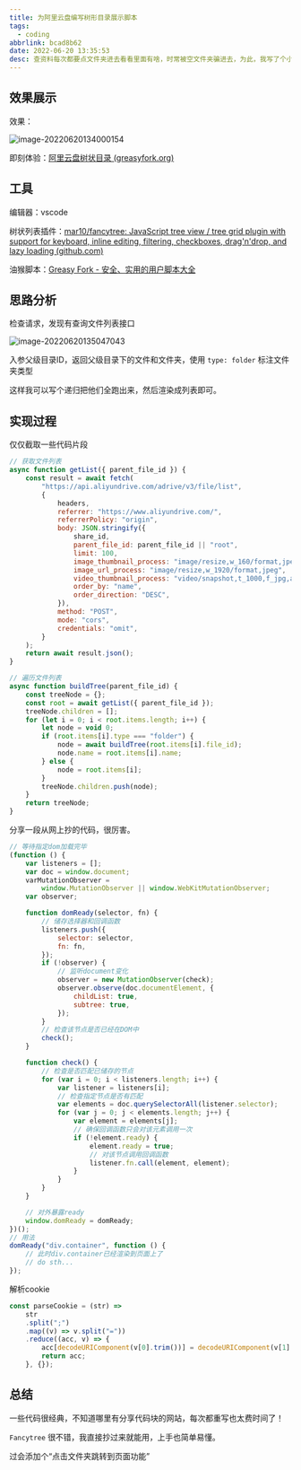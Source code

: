 ```yaml
---
title: 为阿里云盘编写树形目录展示脚本
tags:
  - coding
abbrlink: bcad8b62
date: 2022-06-20 13:35:53
desc: 查资料每次都要点文件夹进去看看里面有啥，时常被空文件夹骗进去，为此，我写了个小脚本，用树列表展示文件目录！
---
```






## 效果展示

效果：

![image-20220620134000154](为阿里云盘编写树形目录展示脚本/image-20220620134000154-16557036016611.png)

即刻体验：[阿里云盘树状目录 (greasyfork.org)](https://greasyfork.org/zh-CN/scripts/446752-阿里云盘树状目录)

## 工具

编辑器：vscode

树状列表插件：[mar10/fancytree: JavaScript tree view / tree grid plugin with support for keyboard, inline editing, filtering, checkboxes, drag'n'drop, and lazy loading (github.com)](https://github.com/mar10/fancytree)

油猴脚本：[Greasy Fork - 安全、实用的用户脚本大全](https://greasyfork.org/zh-CN)

## 思路分析

检查请求，发现有查询文件列表接口

![image-20220620135047043](为阿里云盘编写树形目录展示脚本/image-20220620135047043.png)

入参父级目录ID，返回父级目录下的文件和文件夹，使用 `type: folder` 标注文件夹类型

这样我可以写个递归把他们全跑出来，然后渲染成列表即可。



## 实现过程

仅仅截取一些代码片段

```javascript
// 获取文件列表
async function getList({ parent_file_id }) {
    const result = await fetch(
        "https://api.aliyundrive.com/adrive/v3/file/list",
        {
            headers,
            referrer: "https://www.aliyundrive.com/",
            referrerPolicy: "origin",
            body: JSON.stringify({
                share_id,
                parent_file_id: parent_file_id || "root",
                limit: 100,
                image_thumbnail_process: "image/resize,w_160/format,jpeg",
                image_url_process: "image/resize,w_1920/format,jpeg",
                video_thumbnail_process: "video/snapshot,t_1000,f_jpg,ar_auto,w_300",
                order_by: "name",
                order_direction: "DESC",
            }),
            method: "POST",
            mode: "cors",
            credentials: "omit",
        }
    );
    return await result.json();
}

// 遍历文件列表
async function buildTree(parent_file_id) {
    const treeNode = {};
    const root = await getList({ parent_file_id });
    treeNode.children = [];
    for (let i = 0; i < root.items.length; i++) {
        let node = void 0;
        if (root.items[i].type === "folder") {
            node = await buildTree(root.items[i].file_id);
            node.name = root.items[i].name;
        } else {
            node = root.items[i];
        }
        treeNode.children.push(node);
    }
    return treeNode;
}
```

分享一段从网上抄的代码，很厉害。

```javascript
// 等待指定dom加载完毕
(function () {
    var listeners = [];
    var doc = window.document;
    varMutationObserver =
        window.MutationObserver || window.WebKitMutationObserver;
    var observer;

    function domReady(selector, fn) {
        // 储存选择器和回调函数
        listeners.push({
            selector: selector,
            fn: fn,
        });
        if (!observer) {
            // 监听document变化
            observer = new MutationObserver(check);
            observer.observe(doc.documentElement, {
                childList: true,
                subtree: true,
            });
        }
        // 检查该节点是否已经在DOM中
        check();
    }

    function check() {
        // 检查是否匹配已储存的节点
        for (var i = 0; i < listeners.length; i++) {
            var listener = listeners[i];
            // 检查指定节点是否有匹配
            var elements = doc.querySelectorAll(listener.selector);
            for (var j = 0; j < elements.length; j++) {
                var element = elements[j];
                // 确保回调函数只会对该元素调用一次
                if (!element.ready) {
                    element.ready = true;
                    // 对该节点调用回调函数
                    listener.fn.call(element, element);
                }
            }
        }
    }

    // 对外暴露ready
    window.domReady = domReady;
})();
// 用法
domReady("div.container", function () {
    // 此时div.container已经渲染到页面上了
    // do sth...
});
```

解析cookie

```javascript
const parseCookie = (str) =>
    str
    .split(";")
    .map((v) => v.split("="))
    .reduce((acc, v) => {
        acc[decodeURIComponent(v[0].trim())] = decodeURIComponent(v[1].trim());
        return acc;
    }, {});
```



## 总结

一些代码很经典，不知道哪里有分享代码块的网站，每次都重写也太费时间了！

`Fancytree` 很不错，我直接抄过来就能用，上手也简单易懂。

过会添加个“点击文件夹跳转到页面功能”
